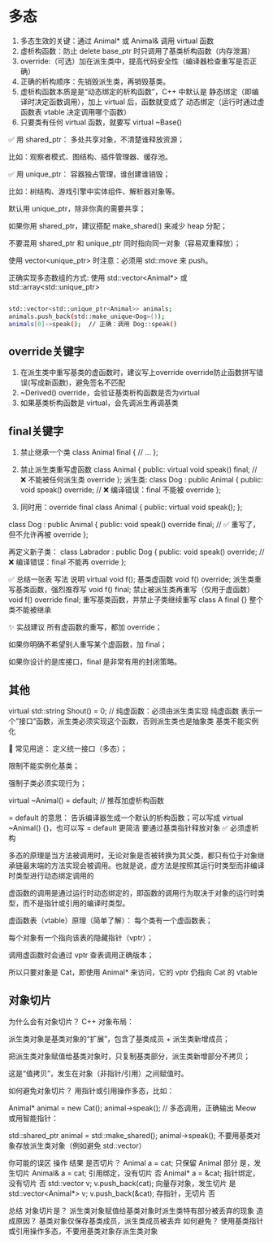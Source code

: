 # 多态

1. 多态生效的关键：通过 Animal* 或 Animal& 调用 virtual 函数
2. 虚析构函数：防止 delete base_ptr 时只调用了基类析构函数（内存泄漏）
3. override:（可选）加在派生类中，提高代码安全性（编译器检查重写是否正确）
4. 正确的析构顺序：先销毁派生类，再销毁基类。
5. 虚析构函数本质是是“动态绑定的析构函数”，C++ 中默认是 静态绑定（即编译时决定函数调用），加上 virtual 后，函数就变成了 动态绑定（运行时通过虚函数表 vtable 决定调用哪个函数）
6. 只要类有任何 virtual 函数，就要写 virtual ~Base()


✅ 用 shared_ptr：
多处共享对象，不清楚谁释放资源；

比如：观察者模式、图结构、插件管理器、缓存池。

✅ 用 unique_ptr：
容器独占管理，谁创建谁销毁；

比如：树结构、游戏引擎中实体组件、解析器对象等。


默认用 unique_ptr，除非你真的需要共享；

如果你用 shared_ptr，建议搭配 make_shared<T>() 来减少 heap 分配；

不要混用 shared_ptr<T> 和 unique_ptr<T> 同时指向同一对象（容易双重释放）；

使用 vector<unique_ptr<T>> 时注意：必须用 std::move 来 push。


正确实现多态数组的方式: 使用 std::vector<Animal*> 或 std::array<std::unique_ptr<Animal>>

```bash

std::vector<std::unique_ptr<Animal>> animals;
animals.push_back(std::make_unique<Dog>());
animals[0]->speak();  // 正确：调用 Dog::speak()
```

## override关键字
1. 在派生类中重写基类的虚函数时，建议写上override
override防止函数拼写错误(写成新函数)，避免签名不匹配
2. ~Derived() override，会验证基类析构函数是否为virtual
3. 如果基类析构函数是 virtual，会先调派生再调基类

## final关键字

1. 禁止继承一个类
class Animal final {
    // ...
};

2. 禁止派生类重写虚函数
class Animal {
public:
    virtual void speak() final;  // ❌ 不能被任何派生类 override
};
派生类:
class Dog : public Animal {
public:
    void speak() override;  // ❌ 编译错误：final 不能被 override
};
3. 同时用：override final
class Animal {
public:
    virtual void speak();
};

class Dog : public Animal {
public:
    void speak() override final;  // ✅ 重写了，但不允许再被 override
};

再定义新子类：
class Labrador : public Dog {
public:
    void speak() override;  // ❌ 编译错误：final 不能再 override
};


✅ 总结一张表
写法	说明
virtual void f();	基类虚函数
void f() override;	派生类重写基类函数，强烈推荐写
void f() final;	禁止被派生类再重写（仅用于虚函数）
void f() override final;	重写基类函数，并禁止子类继续重写
class A final {}	整个类不能被继承

✨ 实战建议
所有虚函数的重写，都加 override；

如果你明确不希望别人重写某个虚函数，加 final；

如果你设计的是库接口，final 是非常有用的封闭策略。


## 其他
virtual std::string Shout() = 0;  // 纯虚函数：必须由派生类实现
纯虚函数 表示一个”接口“函数，派生类必须实现这个函数，否则派生类也是抽象类
基类不能实例化

🧠 常见用途：
定义统一接口（多态）；

限制不能实例化基类；

强制子类必须实现行为；

virtual ~Animal() = default;      // 推荐加虚析构函数

= default 的意思：
告诉编译器生成一个默认的析构函数；可以写成 virtual ~Animal() {}，也可以写 = default 更简洁
要通过基类指针释放对象	✅ 必须虚析构


多态的原理是当方法被调用时，无论对象是否被转换为其父类，都只有位于对象继承链最末端的方法实现会被调用。也就是说，虚方法是按照其运行时类型而非编译时类型进行动态绑定调用的

虚函数的调用是通过运行时动态绑定的，即函数的调用行为取决于对象的运行时类型，而不是指针或引用的编译时类型。

虚函数表（vtable）原理（简单了解）：
每个类有一个虚函数表；

每个对象有一个指向该表的隐藏指针（vptr）；

调用虚函数时会通过 vptr 查表调用正确版本；

所以只要对象是 Cat，即使用 Animal* 来访问，它的 vptr 仍指向 Cat 的 vtable


## 对象切片
为什么会有对象切片？
C++ 对象布局：

派生类对象是基类对象的“扩展”，包含了基类成员 + 派生类新增成员；

把派生类对象赋值给基类对象时，只复制基类部分，派生类新增部分不拷贝；

这是“值拷贝”，发生在对象（非指针/引用）之间赋值时。

如何避免对象切片？
用指针或引用操作多态，比如：

Animal* animal = new Cat();
animal->speak();  // 多态调用，正确输出 Meow
或用智能指针：

std::shared_ptr<Animal> animal = std::make_shared<Cat>();
animal->speak();
不要用基类对象存放派生类对象（例如避免 std::vector<Animal>）

你可能的误区
操作	结果	是否切片？
Animal a = cat;	只保留 Animal 部分	是，发生切片
Animal& a = cat;	引用绑定，没有切片	否
Animal* a = &cat;	指针绑定，没有切片	否
std::vector<Animal> v; v.push_back(cat);	向量存对象，发生切片	是
std::vector<Animal*> v; v.push_back(&cat);	存指针，无切片	否

总结
对象切片是？	派生类对象赋值给基类对象时派生类特有部分被丢弃的现象
造成原因？	基类对象仅保存基类成员，派生类成员被丢弃
如何避免？	使用基类指针或引用操作多态，不要用基类对象存派生类对象